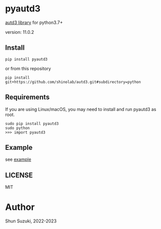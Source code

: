 # pyautd3

[autd3 library](https://github.com/shinolab/autd3) for python3.7+

version: 11.0.2

## Install

```
pip install pyautd3
```

or from this repository

```
pip install git+https://github.com/shinolab/autd3.git#subdirectory=python
```

## Requirements

If you are using Linux/macOS, you may need to install and run pyautd3 as root.

```
sudo pip install pyautd3
sudo python
>>> import pyautd3
```

## Example

see [example](./example)

## LICENSE

MIT

# Author

Shun Suzuki, 2022-2023
